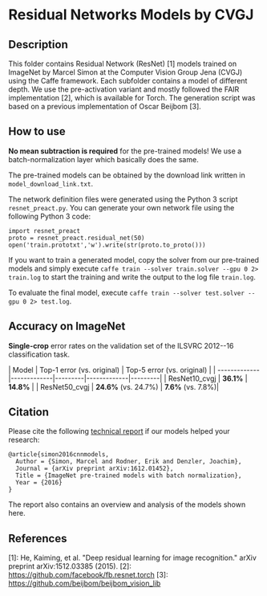 # Residual Networks Models by CVGJ 

## Description
This folder contains Residual Network (ResNet) [1] models trained on ImageNet by Marcel Simon at the Computer Vision Group Jena (CVGJ) using the Caffe framework. Each subfolder contains a model of different depth. We use the pre-activation variant and mostly followed the FAIR implementation [2], which is available for Torch. The generation script was based on a previous implementation of Oscar Beijbom [3].

## How to use
**No mean subtraction is required** for the pre-trained models! We use a batch-normalization layer which basically does the same. 

The pre-trained models can be obtained by the download link written in `model_download_link.txt`. 

The network definition files were generated using the Python 3 script `resnet_preact.py`. You can generate your own network file using the following Python 3 code: 
    
```
import resnet_preact
proto = resnet_preact.residual_net(50)
open('train.prototxt','w').write(str(proto.to_proto()))
```

If you want to train a generated model, copy the solver from our pre-trained models and simply execute `caffe train --solver train.solver --gpu 0 2> train.log` to start the training and write the output to the log file `train.log`.

To evaluate the final model, execute `caffe train --solver test.solver --gpu 0 2> test.log`.


## Accuracy on ImageNet
**Single-crop** error rates on the validation set of the ILSVRC 2012--16 classification task.

| Model             | Top-1 error  (vs. original) |  Top-5 error  (vs. original) |
| ------------- |-------------|---------|-------------|---------|
| ResNet10_cvgj    | **36.1%**    | **14.8%**  |
| ResNet50_cvgj    | **24.6%** (vs. 24.7%)   | **7.6%** (vs. 7.8%)|


## Citation
Please cite the following [technical report](https://arxiv.org/abs/1612.01452 "ImageNet pre-trained models with batch normalization by Marcel Simon et al on arxiv.") if our models helped your research:

```
@article{simon2016cnnmodels,
  Author = {Simon, Marcel and Rodner, Erik and Denzler, Joachim},
  Journal = {arXiv preprint arXiv:1612.01452},
  Title = {ImageNet pre-trained models with batch normalization},
  Year = {2016}
}
```

The report also contains an overview and analysis of the models shown here.

## References
[1]: He, Kaiming, et al. "Deep residual learning for image recognition." arXiv preprint arXiv:1512.03385 (2015).
[2]: https://github.com/facebook/fb.resnet.torch
[3]: https://github.com/beijbom/beijbom_vision_lib


